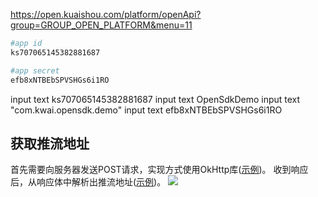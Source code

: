 https://open.kuaishou.com/platform/openApi?group=GROUP_OPEN_PLATFORM&menu=11

```bash
#app id
ks707065145382881687
```

```bash
#app secret
efb8xNTBEbSPVSHGs6i1RO
```

input text ks707065145382881687
input text OpenSdkDemo
input text "com.kwai.opensdk.demo"
input text efb8xNTBEbSPVSHGs6i1RO

## 获取推流地址
首先需要向服务器发送POST请求，实现方式使用OkHttp库([示例](https://square.github.io/okhttp/recipes/#posting-a-multipart-request-kt-java))。
收到响应后，从响应体中解析出推流地址([示例](https://square.github.io/okhttp/recipes/#parse-a-json-response-with-moshi-kt-java))。
![](https://cdn.statically.io/gh/LBZZYZ/picx-images-hosting@master/微信截图_20230418113718.3t4esl3qlgs0.webp)